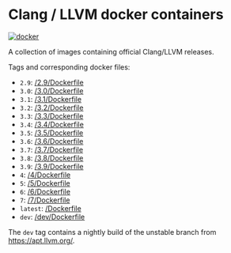 # Clang / LLVM docker containers
[![docker](https://img.shields.io/docker/pulls/silkeh/clang.svg)](https://hub.docker.com/r/silkeh/clang/)

A collection of images containing official Clang/LLVM releases.

Tags and corresponding docker files:

- `2.9`: [/2.9/Dockerfile](https://github.com/silkeh/docker-clang/blob/master/2.9/Dockerfile)
- `3.0`: [/3.0/Dockerfile](https://github.com/silkeh/docker-clang/blob/master/3.0/Dockerfile)
- `3.1`: [/3.1/Dockerfile](https://github.com/silkeh/docker-clang/blob/master/3.1/Dockerfile)
- `3.2`: [/3.2/Dockerfile](https://github.com/silkeh/docker-clang/blob/master/3.2/Dockerfile)
- `3.3`: [/3.3/Dockerfile](https://github.com/silkeh/docker-clang/blob/master/3.3/Dockerfile)
- `3.4`: [/3.4/Dockerfile](https://github.com/silkeh/docker-clang/blob/master/3.4/Dockerfile)
- `3.5`: [/3.5/Dockerfile](https://github.com/silkeh/docker-clang/blob/master/3.5/Dockerfile)
- `3.6`: [/3.6/Dockerfile](https://github.com/silkeh/docker-clang/blob/master/3.6/Dockerfile)
- `3.7`: [/3.7/Dockerfile](https://github.com/silkeh/docker-clang/blob/master/3.7/Dockerfile)
- `3.8`: [/3.8/Dockerfile](https://github.com/silkeh/docker-clang/blob/master/3.8/Dockerfile)
- `3.9`: [/3.9/Dockerfile](https://github.com/silkeh/docker-clang/blob/master/3.9/Dockerfile)
- `4`: [/4/Dockerfile](https://github.com/silkeh/docker-clang/blob/master/4/Dockerfile)
- `5`: [/5/Dockerfile](https://github.com/silkeh/docker-clang/blob/master/5/Dockerfile)
- `6`: [/6/Dockerfile](https://github.com/silkeh/docker-clang/blob/master/6/Dockerfile)
- `7`: [/7/Dockerfile](https://github.com/silkeh/docker-clang/blob/master/7/Dockerfile)
- `latest`: [/Dockerfile](https://github.com/silkeh/docker-clang/blob/master/Dockerfile)
- `dev`: [/dev/Dockerfile](https://github.com/silkeh/docker-clang/blob/master/dev/Dockerfile)

The `dev` tag contains a nightly build of the unstable branch from <https://apt.llvm.org/>.
